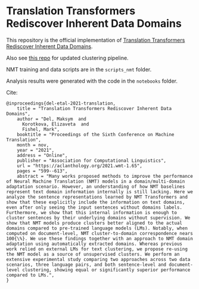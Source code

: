 # Translation Transformers Rediscover Inherent Data Domains

This repository is the official implementation of [Translation Transformers Rediscover Inherent Data Domains](https://aclanthology.org/2021.wmt-1.65.pdf). 

Also see [this repo](https://github.com/maksym-del/domain_clusters) for updated clustering pipeline.

NMT training and data scripts are in the ```scripts_nmt``` folder.

Analysis results were generated with the code in the ```notebooks``` folder.



Cite:
```
@inproceedings{del-etal-2021-translation,
    title = "Translation Transformers Rediscover Inherent Data Domains",
    author = "Del, Maksym  and
      Korotkova, Elizaveta  and
      Fishel, Mark",
    booktitle = "Proceedings of the Sixth Conference on Machine Translation",
    month = nov,
    year = "2021",
    address = "Online",
    publisher = "Association for Computational Linguistics",
    url = "https://aclanthology.org/2021.wmt-1.65",
    pages = "599--613",
    abstract = "Many works proposed methods to improve the performance of Neural Machine Translation (NMT) models in a domain/multi-domain adaptation scenario. However, an understanding of how NMT baselines represent text domain information internally is still lacking. Here we analyze the sentence representations learned by NMT Transformers and show that these explicitly include the information on text domains, even after only seeing the input sentences without domains labels. Furthermore, we show that this internal information is enough to cluster sentences by their underlying domains without supervision. We show that NMT models produce clusters better aligned to the actual domains compared to pre-trained language models (LMs). Notably, when computed on document-level, NMT cluster-to-domain correspondence nears 100{\%}. We use these findings together with an approach to NMT domain adaptation using automatically extracted domains. Whereas previous work relied on external LMs for text clustering, we propose re-using the NMT model as a source of unsupervised clusters. We perform an extensive experimental study comparing two approaches across two data scenarios, three language pairs, and both sentence-level and document-level clustering, showing equal or significantly superior performance compared to LMs.",
}
